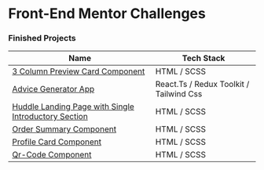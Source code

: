 # Front-End Mentor Challenges


### Finished Projects
**Name** | **Tech Stack**
---- | ----
[3 Column Preview Card Component](/3-column-preview-card-component/) | HTML / SCSS
[Advice Generator App](/advice-generator-app/) | React.Ts / Redux Toolkit / Tailwind Css
[Huddle Landing Page with Single Introductory Section](/huddle-landing-page-with-single-introductory-section/) | HTML / SCSS
[Order Summary Component](/order-summary-component/) | HTML / SCSS
[Profile Card Component](/profile-card-component/) | HTML / SCSS
[Qr-Code Component](/qr-code-component/) | HTML / SCSS
